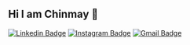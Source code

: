 ## Hi I am Chinmay 👋

[![Linkedin Badge](https://img.shields.io/badge/-jlim-blue?style=flat&logo=Linkedin&logoColor=white&link=https://www.linkedin.com/in/chinmay-khanna-353a981b1/)](https://www.linkedin.com/in/chinmay-khanna-353a981b1/)
[![Instagram Badge](https://img.shields.io/badge/-@__jessicaalim-purple?style=flat&logo=instagram&logoColor=white&link=https://www.instagram.com/chinmay_033/)](https://www.instagram.com/chinmay_033/)
[![Gmail Badge](https://img.shields.io/badge/-jessicalim813-c14438?style=flat&logo=Gmail&logoColor=white&link=mailto:chinmaykhanna3@gmail.com)](mailto:chinmaykhanna3@gmail.com)
